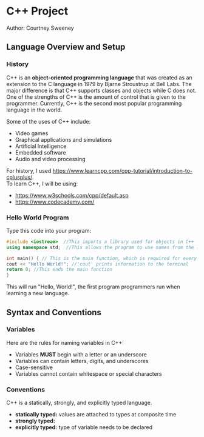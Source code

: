 # C++ Project

Author: Courtney Sweeney

## Language Overview and Setup

### History
C++ is an **object-oriented programming language** that was created as an extension to the C language in 1979 by Bjarne Stroustrup at Bell Labs. The major difference is that C++ supports classes and objects while C does not. One of the strengths of C++ is the amount of control that is given to the programmer. Currently, C++ is the second most popular programming language in the world. 


Some of the uses of C++ include:  
- Video games
- Graphical applications and simulations
- Artificial Intelligence 
- Embedded software 
- Audio and video processing


For history, I used https://www.learncpp.com/cpp-tutorial/introduction-to-cplusplus/.  
To learn C++, I will be using:
  - https://www.w3schools.com/cpp/default.asp 
  - https://www.codecademy.com/


### Hello World Program
Type this code into your program:

```cpp
#include <iostream>  //This imports a library used for objects in C++
using namespace std;  //This allows the program to use names from the library

int main() { // This is the main function, which is required for every C++ program
cout << "Hello World!"; //'cout' prints information to the terminal 
return 0; //This ends the main function 
}
```
This will run "Hello, World!", the first program programmers run when learning a new language.  

## Syntax and Conventions 

### Variables

Here are the rules for naming variables in C++:
- Variables **MUST** begin with a letter or an underscore 
- Variables can contain letters, digits, and underscores
- Case-sensitive 
- Variables cannot contain whitespace or special characters 

### Conventions 

C++ is a statically, strongly, and explicitly typed language. 
- **statically typed:** values are attached to types at composite time
- **strongly typed:** 
- **explicitly typed:** type of variable needs to be declared 






